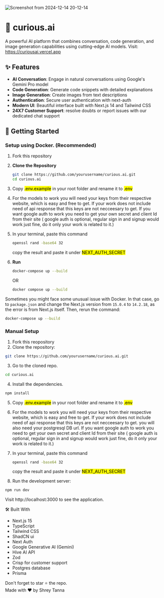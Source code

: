 
![Screenshot from 2024-12-14 20-12-14](https://github.com/user-attachments/assets/d5cc08b7-49c0-47b6-a8a3-2102304df2dc)

# 🤖 curious.ai

A powerful AI platform that combines conversation, code generation, and image generation capabilities using cutting-edge AI models. Visit: https://curiousai.vercel.app

## ✨ Features

- **AI Conversation**: Engage in natural conversations using Google's Gemini Pro model
- **Code Generation**: Generate code snippets with detailed explanations
- **Image Generation**: Create images from text descriptions
- **Authentication**: Secure user authentication with next-auth
- **Modern UI**: Beautiful interface built with Next.js 14 and Tailwind CSS
- **24X7 Customer Support**: resolve doubts or report issues with our dedicated chat support

## 🚀 Getting Started

### Setup using Docker. (Recommended)

1.  Fork this repository
2. **Clone the Repository**
   ```bash
   git clone https://github.com/yourusername/curious.ai.git
   cd curious.ai
3. Copy <mark>.env.example</mark> in your root folder and rename it to <mark>.env</mark>
4. For the models to work you will need your keys from their respective website, which is easy and free to get. If your work does not include need of api response that this keys are not necceesary to get. If you want google auth to work you need to get your own secret and client Id from their site ( google auth is optional, regular sign in and signup would work just fine, do it only your work is related to it.) 
5. In your terminal, paste this command
   ```bash
   openssl rand -base64 32
   ```
   copy the result and paste it under <mark>NEXT_AUTH_SECRET</mark>
6. **Run**
   ```bash
   docker-compose up --build
   ```
   OR
   
   ```bash
   docker compose up --build
   ```
Sometimes you might face some unusual issue with Docker. In that case, go to `package.json` and change the Next.js version from `15.0.4` to `14.2.18`, as the error is from Next.js itself. Then, rerun the command:

   ```bash
   docker-compose up --build
   ```

### Manual Setup 
1. Fork this reopository
2. Clone the repository:
```bash
git clone https://github.com/yourusername/curious.ai.git
```

3. Go to the cloned repo.
```bash
cd curious.ai
```
4. Install the dependencies.
```bash
npm install
```

5. Copy <mark>.env.example</mark> in your root folder and rename it to <mark>.env</mark>
6. For the models to work you will need your keys from their respective website, which is easy and free to get. If your work does not include need of api response that this keys are not necceesary to get. you will also need your postgresql DB url. If you want google auth to work you need to get your own secret and client Id from their site ( google auth is optional, regular sign in and signup would work just fine, do it only your work is related to it.) 
7. In your terminal, paste this command
   ```bash
   openssl rand -base64 32
   ```
   copy the result and paste it under <mark>NEXT_AUTH_SECRET</mark>
   
8. Run the development server:
```bash
npm run dev
```

   
Visit http://localhost:3000 to see the application.

🛠️ Built With
- Next.js 15
- TypeScript
- Tailwind CSS
- ShadCN ui
- Next Auth
- Google Generative AI (Gemini)
- Hive AI API
- Zod
- Crisp for customer support
- Postgres database
- Prisma

Don't forget to star ⭐ the repo. <br>
Made with ❤️ by Shrey Tanna
